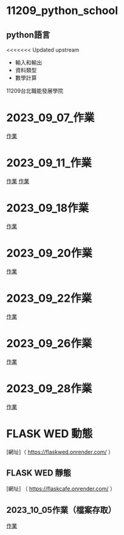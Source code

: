 # 11209_python_school

## python語言

<<<<<<< Updated upstream

- 輸入和輸出
- 資料類型
- 數學計算

11209台北職能發展學院

# 2023_09_07_作業

[作業](https://github.com/maggiechian926/20230907markdown)

# 2023_09_11_作業

[作業](.//python作業總覽/數值計算與資料輸入.ipynb)
[作業](.//python作業總覽/python基礎與資料輸出.ipynb)

# 2023_09_18作業

[作業](.//python作業總覽/2023.09.18.作業.ipynb)
# 2023_09_20作業

[作業](.//python作業總覽/2023.09.20BMI.ipynb)

# 2023_09_22作業
[作業](.//python作業總覽/2023.09.22_作業.ipynb)

# 2023_09_26作業
[作業](.//python作業總覽/2023.09.26作業.ipynb)

# 2023_09_28作業
[作業](.//python作業總覽/2023.09.28作業.ipynb)

# FLASK WED 動態
[網址]（ https://flaskwed.onrender.com/ ）

## FLASK WED 靜態
[網址] （ https://flaskcafe.onrender.com/ ）

## 2023_10_05作業（檔案存取）
[作業](.//python作業總覽/2023.10.05作業.ipynb)

